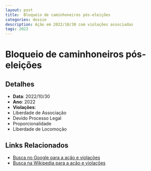 ```yaml
---
layout: post
title:  Bloqueio de caminhoneiros pós-eleições
categories: dossie
description: Ação em 2022/10/30 com violações associadas
tags: 2022
---
```


# Bloqueio de caminhoneiros pós-eleições

## Detalhes
- **Data**: 2022/10/30
- **Ano**: 2022
- **Violações**:
- Liberdade de Associação
- Devido Processo Legal
- Proporcionalidade
- Liberdade de Locomoção

## Links Relacionados
- [Busca no Google para a ação e violações](https://www.google.com/search?q=%22Alexandre%20de%20Moraes%22%20Bloqueio%20de%20caminhoneiros%20p%C3%B3s-elei%C3%A7%C3%B5es%20Liberdade%20de%20Associa%C3%A7%C3%A3o%20Devido%20Processo%20Legal%20Proporcionalidade%20Liberdade%20de%20Locomo%C3%A7%C3%A3o%202022)
- [Busca na Wikipedia para a ação e violações](https://en.wikipedia.org/w/index.php?search=%22Alexandre%20de%20Moraes%22%20Bloqueio%20de%20caminhoneiros%20p%C3%B3s-elei%C3%A7%C3%B5es%20Liberdade%20de%20Associa%C3%A7%C3%A3o%20Devido%20Processo%20Legal%20Proporcionalidade%20Liberdade%20de%20Locomo%C3%A7%C3%A3o%202022)
